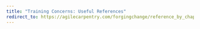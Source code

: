 ```yaml
---
title: "Training Concerns: Useful References"
redirect_to: https://agilecarpentry.com/forgingchange/reference_by_chapter/TrainingConcerns/
---
```

